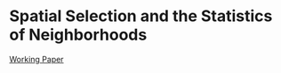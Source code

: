 
# Spatial Selection and the Statistics of Neighborhoods

[Working Paper](http://www.santafe.edu/media/workingpapers/15-06-020.pdf)

